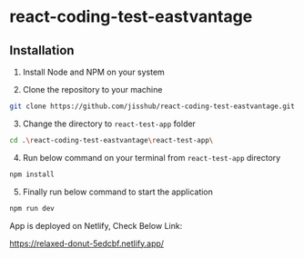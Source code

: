 # react-coding-test-eastvantage

## Installation

1. Install Node and NPM on your system

2. Clone the repository to your machine

```bash
git clone https://github.com/jisshub/react-coding-test-eastvantage.git
```

3. Change the directory to `react-test-app` folder

```bash
cd .\react-coding-test-eastvantage\react-test-app\
```

4. Run below command on your terminal from `react-test-app` directory

```bash
npm install 
```

5. Finally run below command to start the application

```bash
npm run dev
```

App is deployed on Netlify, Check Below Link:

https://relaxed-donut-5edcbf.netlify.app/

